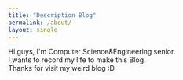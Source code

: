 ```yaml
---
title: "Description Blog"
permalink: /about/
layout: single
---
```


Hi guys, I'm Computer Science&Engineering senior.  
I wants to record my life to make this Blog.  
Thanks for visit my weird blog :D




